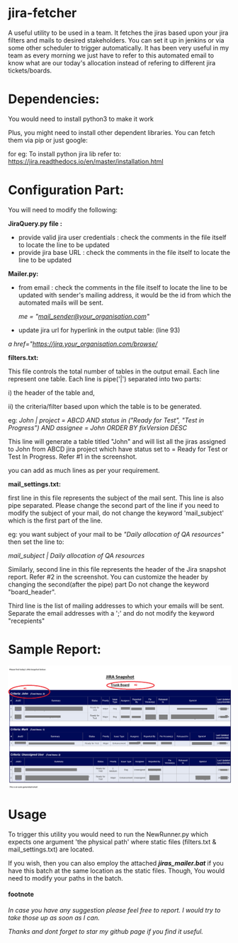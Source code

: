 # jira-fetcher
A useful utility to be used in a team. It fetches the jiras based upon your jira filters and mails to desired stakeholders. You can set it up in jenkins or via some other scheduler to trigger automatically. It has been very useful in my team as every morning we just have to refer to this automated email to know what are our today's allocation instead of refering to different jira tickets/boards.

# Dependencies:
You would need to install python3 to make it work

Plus, you might need to install other dependent libraries. You can fetch them via pip or just google:

for eg: 
To install python jira lib refer to: https://jira.readthedocs.io/en/master/installation.html

# Configuration Part:
You will need to modify the following:

<b>JiraQuery.py file :</b>
- provide valid jira user credentials : check the comments in the file itself to locate the line to be updated
- provide jira base URL : check the comments in the file itself to locate the line to be updated

<b>Mailer.py:</b>
- from email : check the comments in the file itself to locate the line to be updated with sender's mailing address, it would be the id from which the automated mails will be sent. 
  
  <i>me = "mail_sender@your_organisation.com" </i>

- update jira url for hyperlink in the output table: (line 93)

<i>a href="https://jira.your_organisation.com/browse/</i>

<b>filters.txt:</b>

This file controls the total number of tables in the output email. Each line represent one table. Each line is pipe('|') separated into two parts: 

i) the header of the table and, 

ii) the criteria/filter based upon which the table is to be generated.

eg: 
<i>John | project = ABCD AND status in ("Ready for Test", "Test in Progress") AND assignee = John ORDER BY fixVersion DESC</i>

This line will generate a table titled "John" and will list all the jiras assigned to John from ABCD jira project which have status set to = Ready for Test or Test In Progress. Refer #1 in the screenshot.

you can add as much lines as per your requirement. 

<b>mail_settings.txt:</b>

first line in this file represents the subject of the mail sent. This line is also pipe separated. Please change the second part of the line if you need to modify the subject of your mail, do not change the keyword 'mail_subject' which is the first part of the line.

eg: you want subject of your mail to be <i>"Daily allocation of QA resources"</i>
then set the line to: 

<i>mail_subject | Daily allocation of QA resources</i>

Similarly, 
second line in this file represents the header of the Jira snapshot report.  Refer #2 in the screenshot. You can customize the header by changing the second(after the pipe) part Do not change the keyword "board_header".

Third line is the list of mailing addresses to which your emails will be sent. Separate the email addresses with a ';' and do not modify the keyword "recepients"

# Sample Report:

![Screenshot](snapshot.png)

# Usage

To trigger this utility you would need to run the NewRunner.py which expects one argument 'the physical path' where static files (filters.txt & mail_settings.txt) are located.

If you wish, then you can also employ the attached <b><i>jiras_mailer.bat</b></i> if you have this batch at the same location as the static files. Though, You would need to modify your paths in the batch.



<h4> footnote </h4>
<i>In case you have any suggestion please feel free to report. I would try to take those up as soon as I can.

Thanks and dont forget to star my github page if you find it useful.</i>
